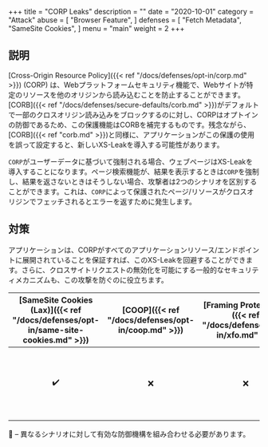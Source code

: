 +++
title = "CORP Leaks"
description = ""
date = "2020-10-01"
category = "Attack"
abuse = [
    "Browser Feature",
]
defenses = [
    "Fetch Metadata",
    "SameSite Cookies",
]
menu = "main"
weight = 2
+++

## 説明

[Cross-Origin Resource Policy]({{< ref "/docs/defenses/opt-in/corp.md" >}}) (CORP) は、Webプラットフォームセキュリティ機能で、Webサイトが特定のリソースを他のオリジンから読み込むことを防止することができます。[CORB]({{< ref "/docs/defenses/secure-defaults/corb.md" >}})がデフォルトで一部のクロスオリジン読み込みをブロックするのに対し、CORPはオプトインの防御であるため、この保護機能はCORBを補完するものです。残念ながら、[CORB]({{< ref "corb.md" >}})と同様に、アプリケーションがこの保護の使用を誤って設定すると、新しいXS-Leakを導入する可能性があります。

`CORP`がユーザーデータに基づいて強制される場合、ウェブページはXS-Leakを導入することになります。ページ検索機能が、結果を表示するときは`CORP`を強制し、結果を返さないときはそうしない場合、攻撃者は2つのシナリオを区別することができます。これは、`CORP`によって保護されたページ/リソースがクロスオリジンでフェッチされるとエラーを返すために発生します。

## 対策

アプリケーションは、CORPがすべてのアプリケーションリソース/エンドポイントに展開されていることを保証すれば、このXS-Leakを回避することができます。さらに、クロスサイトリクエストの無効化を可能にする一般的なセキュリティメカニズムも、この攻撃を防ぐのに役立ちます。

| [SameSite Cookies (Lax)]({{< ref "/docs/defenses/opt-in/same-site-cookies.md" >}}) | [COOP]({{< ref "/docs/defenses/opt-in/coop.md" >}}) | [Framing Protections]({{< ref "/docs/defenses/opt-in/xfo.md" >}}) |                                          [Isolation Policies]({{< ref "/docs/defenses/isolation-policies" >}})                                          |
| :--------------------------------------------------------------------------------: | :-------------------------------------------------: | :---------------------------------------------------------------: | :-----------------------------------------------------------------------------------------------------------------------------------------------------: |
|                                         ✔️                                          |                          ❌                          |                                 ❌                                 | [RIP]({{< ref "/docs/defenses/isolation-policies/resource-isolation" >}}) 🔗 [NIP]({{< ref "/docs/defenses/isolation-policies/navigation-isolation" >}}) |

🔗 – 異なるシナリオに対して有効な防御機構を組み合わせる必要があります。

